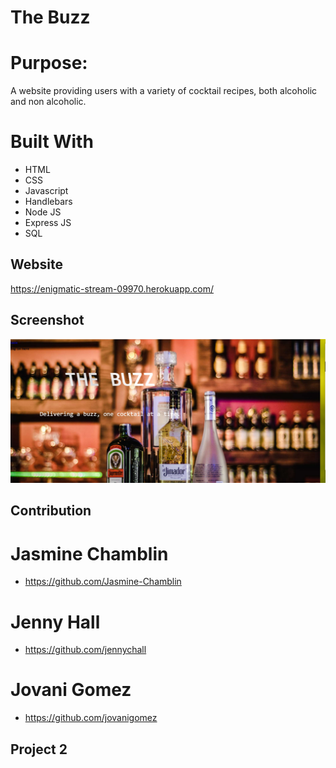 
# The Buzz

# Purpose:

A website providing users with a variety of cocktail recipes, both alcoholic and non alcoholic.


# Built With

- HTML
- CSS
- Javascript
- Handlebars
- Node JS
- Express JS
- SQL



## Website
https://enigmatic-stream-09970.herokuapp.com/

## Screenshot
![image](https://github.com/NaweedNabi/project2/blob/main/public/media/websitecover.jpg)

## Contribution

# Jasmine Chamblin 
- https://github.com/Jasmine-Chamblin
# Jenny Hall 
- https://github.com/jennychall
# Jovani Gomez  
- https://github.com/jovanigomez

## Project 2

